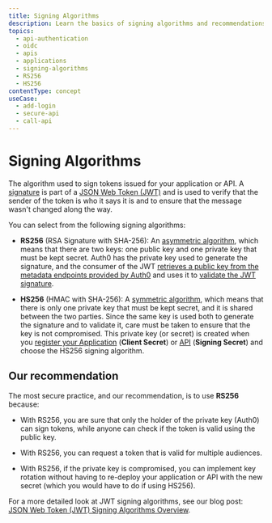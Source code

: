 ```yaml
---
title: Signing Algorithms
description: Learn the basics of signing algorithms and recommendations for configuring them in the Auth0 Dashboard.
topics:
  - api-authentication
  - oidc
  - apis
  - applications
  - signing-algorithms
  - RS256
  - HS256
contentType: concept
useCase:
  - add-login
  - secure-api
  - call-api
---
```

# Signing Algorithms

The algorithm used to sign tokens issued for your application or API. A [signature](/tokens/references/jwt-structure#signature) is part of a [JSON Web Token (JWT)](/docs/jwt) and is used to verify that the sender of the token is who it says it is and to ensure that the message wasn't changed along the way.

You can select from the following signing algorithms:

- **RS256** (RSA Signature with SHA-256): An [asymmetric algorithm](https://en.wikipedia.org/wiki/Public-key_cryptography), which means that there are two keys: one public key and one private key that must be kept secret. Auth0 has the private key used to generate the signature, and the consumer of the JWT [retrieves a public key from the metadata endpoints provided by Auth0](/tokens/guides/jwt/use-jwks) and uses it to [validate the JWT signature](/tokens/guides/jwt/validate-jwt#check-the-signature).

- **HS256** (HMAC with SHA-256): A [symmetric algorithm](https://en.wikipedia.org/wiki/Symmetric-key_algorithm), which means that there is only one private key that must be kept secret, and it is shared between the two parties. Since the same key is used both to generate the signature and to validate it, care must be taken to ensure that the key is not compromised. This private key (or secret) is created when you [register your Application](/getting-started/set-up-app) (**Client Secret**) or [API](/getting-started/set-up-api) (**Signing Secret**) and choose the HS256 signing algorithm.

## Our recommendation

The most secure practice, and our recommendation, is to use **RS256** because:

- With RS256, you are sure that only the holder of the private key (Auth0) can sign tokens, while anyone can check if the token is valid using the public key.

- With RS256, you can request a token that is valid for multiple audiences.

- With RS256, if the private key is compromised, you can implement key rotation without having to re-deploy your application or API with the new secret (which you would have to do if using HS256).

For a more detailed look at JWT signing algorithms, see our blog post: [JSON Web Token (JWT) Signing Algorithms Overview](https://auth0.com/blog/json-web-token-signing-algorithms-overview/).

